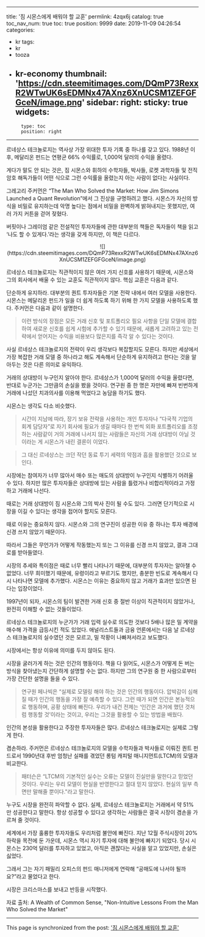 
---
title: '짐 시몬스에게 배워야 할 교훈'
permlink: 4zqx6j
catalog: true
toc_nav_num: true
toc: true
position: 9999
date: 2019-11-09 04:26:54
categories:
- kr
tags:
- kr
- tooza
- kr-economy
thumbnail: 'https://cdn.steemitimages.com/DQmP73RexxR2WTwUK6sEDMNx47AXnz6XnUCSM1ZEFGFGceN/image.png'
sidebar:
    right:
        sticky: true
widgets:
    -
        type: toc
        position: right
---


르네상스 테크놀로지는 역사상 가장 위대한 투자 기록 중 하나를 갖고 있다. 1988년 이후, 메달리온 펀드는 연평균 66% 수익률로, 1,000억 달러의 수익을 올렸다.  

게다가 말도 안 되는 것은, 짐 시몬스와 휘하의 수학자들, 박사들, 로켓 과학자들 및 전직 암호 해독가들이 어떤 식으로 그런 수익률을 올렸는지 아는 사람이 없다는 사실이다.  

그레고리 주커먼은 “The Man Who Solved the Market: How Jim Simons Launched a Quant Revolution”에서 그 진상을 규명하려고 했다. 시몬스가 자신의 방식을 비밀로 유지하는데 악명 높다는 점에서 비밀을 완벽하게 밝혀내지는 못했지만, 여러 가지 커튼을 걷어 젖혔다. 

버핏이나 그레이엄 같은 전설적인 투자자들에 관한 대부분의 책들은 독자들이 책을 읽고 ‘나도 할 수 있게다.’라는 생각을 갖게 하지만, 이 책은 다르다.  

<center>
![](https://cdn.steemitimages.com/DQmP73RexxR2WTwUK6sEDMNx47AXnz6XnUCSM1ZEFGFGceN/image.png)
</center>

르네상스 테크놀로지는 직관적이지 않은 여러 가지 신호를 사용하기 때문에, 시몬스와 그의 회사에서 배울 수 있는 교훈도 직관적이지 않다. 핵심 교훈은 다음과 같다. 

단순하게 유지하라. 대부분의 퀀트 투자자들은 기본 전략 내에서 여러 모델을 사용한다. 시몬스는 메달리온 펀드가 일을 더 쉽게 하도록 하기 위해 한 가지 모델을 사용하도록 했다. 주커먼은 다음과 같이 설명한다.

>이런 방식의 장점은 모든 거래 신호 및 포트폴리오 필요 사항을 단일 모델에 결합하여 새로운 신호를 쉽게 시험에 추가할 수 있기 때문에, 새롭게 고려하고 있는 전략에서 얻어지는 수익을 비용보다 많은지를 즉각 알 수 있다는 것이다.

사실 르네상스 테크놀로지의 전략이 우리 생각보다 복잡할지도 모른다. 하지만 세상에서 가장 복잡한 거래 모델 중 하나라고 해도 계속해서 단순하게 유지하려고 한다는 것을 알아두는 것은 다른 의미로 유익하다.  

거래의 상대방이 누구인지 알아야 한다. 르네상스가 1,000억 달러의 수익을 올렸다면, 반대로 누군가는 그만큼의 손실을 봤을 것이다. 연구원 중 한 명은 자만에 빠져 빈번하게 거래에 나섰던 치과의사를 이용해 먹었다고 농담을 하기도 했다. 

시몬스는 생각도 다소 비슷했다.

>시간이 지남에 따라, 장기 보유 전략을 사용하는 개인 투자자나 “다국적 기업의 회계 담당자”로 자기 회사에 필요가 생길 때마다 한 번씩 외화 포트폴리오를 조정하는 사람같이 거의 거래에 나서지 않는 사람들은 자신의 거래 상대방이 아닐 것이라는 게 시몬스가 내린 결론이 이었다.  

>그 대신 르네상스는 크던 작던 동료 투기 세력의 약점과 흠을 활용했던 것으로 보인다. 

시장에는 참여자가 너무 많아서 매수 또는 매도의 상대방이 누구인지 식별하기 어려울 수 있다. 하지만 많은 투자자들은 상대방에 있는 사람을 틀렸거나 비합리적이라고 가정하고 거래에 나선다. 

때로는 거래 상대방이 짐 시몬스와 그의 박사 진이 될 수도 있다. 그러면 단기적으로 시장을 이길 수 있다는 생각을 접어야 할지도 모른다.  

때로 이유는 중요하지 않다. 시몬스와 그의 연구진이 성공한 이유 중 하나는 투자 배경에 신경 쓰지 않았기 때문이다. 

따라서 그들은 무언가가 어떻게 작동했는지 또는 그 이유를 신경 쓰지 않았고, 결과 그대로를 받아들였다. 

시장의 추세와 특이점은 때로 너무 빨리 나타나기 때문에, 대부분의 투자자는 알아챌 수 없었다. 너무 희미했기 때문에, 유령이라고 부르기도 했지만, 충분한 빈도로 계속해서 다시 나타나면 모델에 추가했다. 시몬스는 이유는 중요하지 않고 거래가 효과만 있으면 된다는 입장이었다.  

1997년이 되자, 시몬스의 팀이 발견한 거래 신호 중 절반 이상이 직관적이지 않았거나, 완전히 이해할 수 없는 것들이었다.

르네상스 테크놀로지의 누군가가 거래 입력 실수로 의도한 것보다 5배나 많은 밀 계약을 매수해 가격을 급등시킨 적도 있었다. 애널리스트들과 금융 언론에서는 다음 날 르네상스 테크놀로지의 실수였던 것은 모르고, 밀 작황이 나빠져서라고 보도했다.  

시장에서는 항상 이유에 의미를 두지 않아도 된다.  

시장을 굴러가게 하는 것은 인간의 행동이다. 책을 다 읽어도, 시몬스가 어떻게 돈 버는 방식을 찾아냈는지 간단하게 설명할 수는 없다. 하지만 그의 연구원 중 한 사람으로부터 가장 간단한 설명을 들을 수 있다. 

>연구원 페나빅은 “실제로 모델링 해야 하는 것은 인간의 행동이다. 압박감이 심해질 때가 인간의 행동을 가장 잘 예측할 수 있다. 그런 때가 되면 인간은 본능적으로 행동하며, 공황 상태에 빠진다. 우리가 내건 전제는 ‘인간은 과거에 했던 것처럼 행동할 것’이라는 것이고, 우리는 그것을 활용할 수 있는 방법을 배웠다. 

인간의 본성을 활용한다고 주장한 투자자들은 많다. 르네상스 테크놀로지는 실제로 그렇게 한다. 

겸손하라. 주커먼은 르네상스 테크놀로지의 모델을 수학자들과 박사들로 이뤄진 퀀트 펀드로서 1990년대 후반 엄청난 실패를 겪었던 롱텀 캐피털 매니지먼트(LTCM)의 모델과 비교한다. 

>패터슨은 “LTCM의 기본적인 실수는 오류는 모델이 진실만을 말한다고 믿었던 것이다. 우리는 우리 모델이 현실을 반영한다고 절대 믿지 않았다. 현실의 일부 측면만 말해줄 뿐이다."라고 말한다. 

누구도 시장을 완전히 파악할 수 없다. 실제, 르네상스 테크놀로지는 거래에서 약 51%만 성공한다고 말한다. 항상 성공할 수 있다고 생각하는 사람들은 결국 시장이 겸손을 가르쳐 줄 것이다.  

세계에서 가장 훌륭한 투자자들도 우리처럼 불안에 빠진다. 지난 12월 주식시장이 20% 하락을 목전에 둔 가운데, 시몬스 역시 자기 투자에 대해 불안에 빠지기 되었다. 당시 시몬스는 230억 달러를 투자하고 있었고, 아직은 괜찮다는 사실을 알고 있었지만, 손실은 싫었다.  

그래서 그는 자기 패밀리 오피스의 펀드 매니저에게 연락해 “공매도에 나서야 될까요?”라고 물었다고 한다.  

시장은 크리스마스를 보내고 반등을 시작했다.  

자료 출처: A Wealth of Common Sense, "Non-Intuitive Lessons From the Man Who Solved the Market"

- - -

This page is synchronized from the post: ['짐 시몬스에게 배워야 할 교훈'](https://steemit.com/@pius.pius/4zqx6j)
